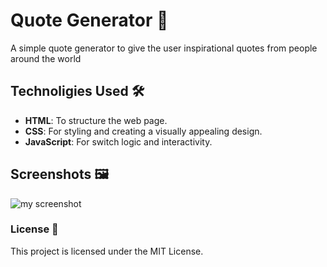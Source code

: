 # Quote Generator 📜

A simple quote generator to give the user inspirational quotes from people around the world

## Technoligies Used 🛠️

- **HTML**: To structure the web page.
- **CSS**: For styling and creating a visually appealing design.
- **JavaScript**: For switch logic and interactivity.


## Screenshots 🖼️

 ![my screenshot]()



### License 📄

This project is licensed under the MIT License.


